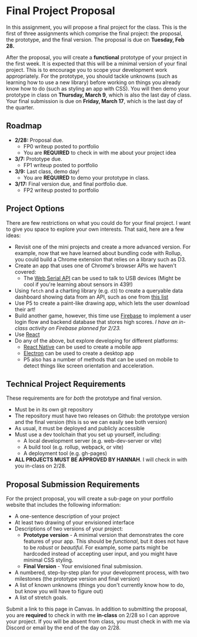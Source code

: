 # Final Project Proposal

In this assignment, you will propose a final project for the class. This is the
first of three assignments which comprise the final project: the proposal, the
prototype, and the final version. The proposal is due on **Tuesday, Feb 28.**

After the proposal, you will create a **functional** prototype of your project
in the first week. It is expected that this will be a minimal version of your
final project. This is to encourage you to scope your development work
appropriately. For the prototype, you should tackle unknowns (such as learning
how to use a new library) before working on things you already know how to do
(such as styling an app with CSS). You will then demo your prototype in class on
**Thursday, March 9**, which is also the last day of class. Your final
submission is due on **Friday, March 17**, which is the last day of the quarter.

## Roadmap

- **2/28:** Proposal due.
  - FP0 writeup posted to portfolio
  - You are **REQUIRED** to check in with me about your project idea
- **3/7:** Prototype due.
  - FP1 writeup posted to portfolio
- **3/9:** Last class, demo day!
  - You are **REQUIRED** to demo your prototype in class.
- **3/17:** Final version due, and final portfolio due.
  - FP2 writeup posted to portfolio

## Project Options

There are few restrictions on what you could do for your final project. I want
to give you space to explore your own interests. That said, here are a few
ideas:

- Revisit one of the mini projects and create a more advanced version. For
  example, now that we have learned about bundling code with Rollup, you could
  build a Chrome extension that relies on a library such as D3.
- Create an app that uses one of Chrome's browser APIs we haven't covered:
  - The [Web Serial API](https://developer.chrome.com/en/articles/serial/) can
    be used to talk to USB devices (Might be cool if you're learning about
    sensors in 439!)
- Using `fetch` and a charting library (e.g. `d3`) to create a queryable data
  dashboard showing data from an API, such as one from
  [this list](https://github.com/public-apis/public-apis)
- Use P5 to create a paint-like drawing app, which lets the user download their
  art!
- Build another game, however, this time use
  [Firebase](https://firebase.google.com/) to implement a user login flow and
  backend database that stores high scores. _I have an in-class activity on
  Firebase planned for 2/23._
- Use [React](https://reactjs.org/)
- Do any of the above, but explore developing for different platforms:
  - [React Native](https://reactnative.dev/) can be used to create a mobile app
  - [Electron](https://www.electronjs.org/) can be used to create a desktop app
  - P5 also has a number of methods that can be used on mobile to detect things
    like screen orientation and acceleration.

## Technical Project Requirements

These requirements are for _both_ the prototype and final version.

- Must be in its own git repository
- The repository must have two releases on Github: the prototype version and the
  final version (this is so we can easily see both version)
- As usual, it must be deployed and publicly accessible
- Must use a dev toolchain that you set up yourself, including:
  - A local development server (e.g. web-dev-server or vite)
  - A build tool (e.g. rollup, webpack, or vite)
  - A deployment tool (e.g. gh-pages)
- **ALL PROJECTS MUST BE APPROVED BY HANNAH**. I will check in with you in-class
  on 2/28.

## Proposal Submission Requirements

For the project proposal, you will create a sub-page on your portfolio website
that includes the following information:

- A one-sentence description of your project
- At least two drawing of your envisioned interface
- Descriptions of two versions of your project:
  - **Prototype version** - A minimal version that demonstrates the core
    features of your app. This should be _functional_, but it does not have to
    be _robust_ or _beautiful_. For example, some parts might be hardcoded
    instead of accepting user input, and you might have minimal CSS styling.
  - **Final Version** - Your envisioned final submission.
- A numbered, step-by-step plan for your development process, with two
  milestones (the prototype version and final version)
- A list of known unknowns (things you don't currently know how to do, but know
  you will have to figure out)
- A list of stretch goals.

Submit a link to this page in Canvas. In addition to submitting the proposal,
you are **required** to check in with me **in-class** on 2/28 so I can approve
your project. If you will be absent from class, you must check in with me via
Discord or email by the end of the day on 2/28.
